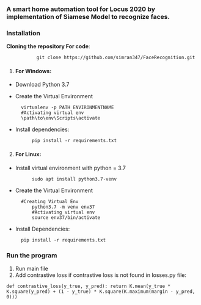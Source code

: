 ### A smart home automation tool for Locus 2020 by implementation of Siamese Model to recognize faces.

### Installation
**Cloning the repository For code**:

               git clone https://github.com/simran347/FaceRecognition.git

      

1. #### For Windows:

* Download Python 3.7
* Create the Virtual Environment 

		virtualenv -p PATH ENVIRONMENTNAME 
		#Activating virtual env
		\path\to\env\Scripts\activate

* Install dependencies:

      		pip install -r requirements.txt


2. #### For Linux:

* Install virtual environment with python = 3.7
 
       		sudo apt install python3.7-venv

* Create the Virtual Environment
 
		#Creating Virtual Env
      		python3.7 -m venv env37
      		#Activating virtual env
      		source env37/bin/activate
 
* Install Dependencies:

		pip install -r requirements.txt 


### Run the program 
1. Run main file  
2. Add contrastive loss if contrastive loss is not found in losses.py file:

`def contrastive_loss(y_true, y_pred):
    return K.mean(y_true * K.square(y_pred) + (1 - y_true) * K.square(K.maximum(margin - y_pred, 0)))`
